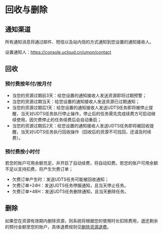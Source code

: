 # 回收与删除

## 通知渠道

所有通知消息将通过邮件、短信以及站内信的方式通知到您设置的通知接收人。

设置通知人：https://console.ucloud.cn/umon/contact

## 回收

### 预付费按年付/按月付

- 当您的资源过期前3天：给您设置的通知接收人发送资源即将过期预警；
- 当您的资源过期当天：给您设置的通知接收人发送资源已过期通知；
- 当您的资源过期后1天：给您设置的通知接收人发送UDTS任务即将被停止提醒，当天对UDTS任务执行停止操作，停止后的任务需先完成续费方可启动继续使用，因欠费停止的任务续费后会自动重启；
- 当您的资源过期后2天：给您设置的通知接收人发送UDTS任务即将被回收提醒，当天对UDTS任务执行回收操作（回收后的资源不可找回，还请及时续费）。

### 预付费按小时付
若您的账户可用余额充足，并开启了自动续费，将自动扣费。若您的账户可用余额不足以支持扣费，将产生欠费订单；

- 欠费订单产生时：发送UDTS任务可能被回收通知；
- 欠费订单+24H：发送UDTS任务停服通知，且当天停止任务。
- 欠费订单+48H：发送UDTS任务删除通知，且当天删除任务。

## 删除

如果您在资源有效期内删除资源，则系统将根据您的使用时长扣除费用，退还剩余的预付金额至您的账户，具体退费规则见[删除资源退费](https://docs.ucloud.cn/charge/refund)。
